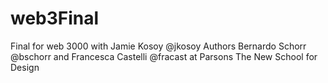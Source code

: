 web3Final
=========

Final for web 3000 with Jamie Kosoy @jkosoy 
Authors Bernardo Schorr @bschorr and Francesca Castelli @fracast 
at Parsons The New School for Design
